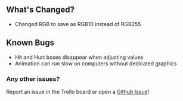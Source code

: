 ## What's Changed?

* Changed RGB to save as RGB10 instead of RGB255

## Known Bugs

* Hit and Hurt boxes disappear when adjusting values
* Animation can run slow on computers without dedicated graphics

### Any other issues?

Report an issue in the Trello board or open a [Github Issue](https://github.com/KnockoutArcade/Character-Data-Editor/issues/new)!
